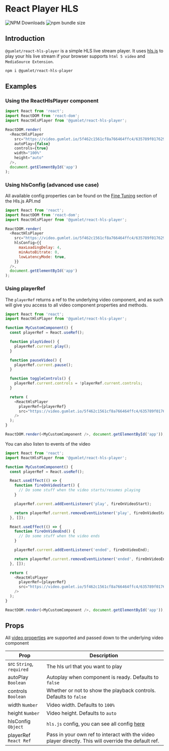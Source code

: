 # React Player HLS

![NPM Downloads](https://img.shields.io/npm/dm/@gumlet/react-hls-player?style=flat-square)
![npm bundle size](https://img.shields.io/bundlephobia/min/@gumlet/react-hls-player)

## Introduction

`@gumlet/react-hls-player` is a simple HLS live stream player.
It uses [hls.js](https://github.com/video-dev/hls.js) to play your hls live stream if your browser supports `html 5 video` and `MediaSource Extension`.

```bash
npm i @gumlet/react-hls-player
```

## Examples

### Using the ReactHlsPlayer component

```javascript
import React from 'react';
import ReactDOM from 'react-dom';
import ReactHlsPlayer from '@gumlet/react-hls-player';

ReactDOM.render(
  <ReactHlsPlayer
    src="https://video.gumlet.io/5f462c1561cf8a766464ffc4/635789f017629894d4d125a4/main.m3u8"
    autoPlay={false}
    controls={true}
    width="100%"
    height="auto"
  />,
  document.getElementById('app')
);
```

### Using hlsConfig (advanced use case)

All available config properties can be found on the [Fine Tuning](https://github.com/video-dev/hls.js/blob/master/docs/API.md#fine-tuning) section of the Hls.js API.md

```javascript
import React from 'react';
import ReactDOM from 'react-dom';
import ReactHlsPlayer from '@gumlet/react-hls-player';

ReactDOM.render(
  <ReactHlsPlayer
    src="https://video.gumlet.io/5f462c1561cf8a766464ffc4/635789f017629894d4d125a4/main.m3u8"
    hlsConfig={{
      maxLoadingDelay: 4,
      minAutoBitrate: 0,
      lowLatencyMode: true,
    }}
  />,
  document.getElementById('app')
);
```

### Using playerRef

The `playerRef` returns a ref to the underlying video component, and as such will give you access to all video component properties and methods.

```javascript
import React from 'react';
import ReactHlsPlayer from '@gumlet/react-hls-player';

function MyCustomComponent() {
  const playerRef = React.useRef();

  function playVideo() {
    playerRef.current.play();
  }

  function pauseVideo() {
    playerRef.current.pause();
  }

  function toggleControls() {
    playerRef.current.controls = !playerRef.current.controls;
  }

  return (
    <ReactHlsPlayer
      playerRef={playerRef}
      src="https://video.gumlet.io/5f462c1561cf8a766464ffc4/635789f017629894d4d125a4/main.m3u8"
    />
  );
}

ReactDOM.render(<MyCustomComponent />, document.getElementById('app'));
```

You can also listen to events of the video

```javascript
import React from 'react';
import ReactHlsPlayer from '@gumlet/react-hls-player';

function MyCustomComponent() {
  const playerRef = React.useRef();

  React.useEffect(() => {
    function fireOnVideoStart() {
      // Do some stuff when the video starts/resumes playing
    }

    playerRef.current.addEventListener('play', fireOnVideoStart);

    return playerRef.current.removeEventListener('play', fireOnVideoStart);
  }, []);

  React.useEffect(() => {
    function fireOnVideoEnd() {
      // Do some stuff when the video ends
    }

    playerRef.current.addEventListener('ended', fireOnVideoEnd);

    return playerRef.current.removeEventListener('ended', fireOnVideoEnd);
  }, []);

  return (
    <ReactHlsPlayer
      playerRef={playerRef}
      src="https://video.gumlet.io/5f462c1561cf8a766464ffc4/635789f017629894d4d125a4/main.m3u8"
    />
  );
}

ReactDOM.render(<MyCustomComponent />, document.getElementById('app'));
```

## Props

All [video properties](https://www.w3schools.com/tags/att_video_poster.asp) are supported and passed down to the underlying video component

| Prop                     | Description                                                                                                             |
| ------------------------ | ----------------------------------------------------------------------------------------------------------------------- |
| src `String`, `required` | The hls url that you want to play                                                                                       |
| autoPlay `Boolean`       | Autoplay when component is ready. Defaults to `false`                                                                   |
| controls `Boolean`       | Whether or not to show the playback controls. Defaults to `false`                                                       |
| width `Number`           | Video width. Defaults to `100%`                                                                                         |
| height `Number`          | Video height. Defaults to `auto`                                                                                        |
| hlsConfig `Object`       | `hls.js` config, you can see all config [here](https://github.com/video-dev/hls.js/blob/master/docs/API.md#fine-tuning) |
| playerRef `React Ref`    | Pass in your own ref to interact with the video player directly. This will override the default ref.                    |


<!-- markdownlint-enable -->
<!-- prettier-ignore-end -->